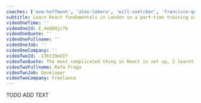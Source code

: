 ```yaml
---
coaches: ['eva-hoffmann', 'alex-lobera', 'will-voelcker', 'francisco-gomes']
subtitle: Learn React fundamentals in London in a part-time training with experienced React coaches and experts
videoOneTime: ''
videoOneId: E_4eQQHjc7A
videoOneQuote: ''
videoOneFullname: ''
videoOneJob: ''
videoOneCompany: ''
videoTwoId: -13ktI9oXIY
videoTwoQuote: The most complicated thing in React is set up, I learnt that and now it's easy for me to create an app very quickly
videoTwoFullname: Rafa Fraga
videoTwoJob: Developer
videoTwoCompany: Freelance
---
```


TODO ADD TEXT
